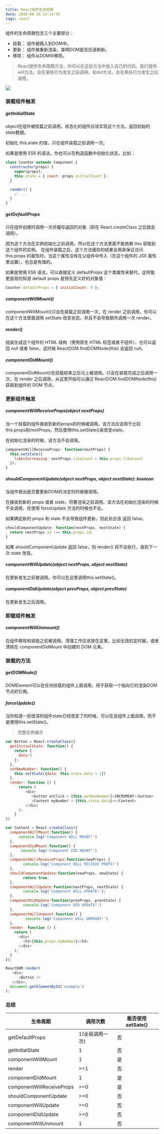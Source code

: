 ```yaml
---
title: React组件生命周期
date: 2016-08-16 14:14:55
tags: react
---
```

组件的生命周期包含三个主要部分：

- 挂载： 组件被插入到DOM中。
- 更新： 组件被重新渲染，查明DOM是否应该刷新。
- 移除： 组件从DOM中移除。

> React提供生命周期方法，你可以在这些方法中放入自己的代码。我们提供will方法，会在某些行为发生之前调用，和did方法，会在某些行为发生之后调用。

<img src="/myBlog/artical_imgs/component-lifecycle.jpg"/>


### 装载组件触发
##### getInitialState
object在组件被挂载之前调用。状态化的组件应该实现这个方法，返回初始的state数据。

初始化 this.state 的值，只在组件装载之前调用一次。

如果是使用 ES6 的语法，你也可以在构造函数中初始化状态，比如：

```javascript
class Counter extends Component {
  constructor(props) {
    super(props);
    this.state = { count: props.initialCount };
  }

  render() {
    // ...
  }
}
```

##### getDefaultProps

只在组件创建时调用一次并缓存返回的对象（即在 React.createClass 之后就会调用）。

因为这个方法在实例初始化之前调用，所以在这个方法里面不能依赖 this 获取到这个组件的实例。
在组件装载之后，这个方法缓存的结果会用来保证访问 this.props 的属性时，当这个属性没有在父组件中传入（在这个组件的 JSX 属性里设置），也总是有值的。

如果是使用 ES6 语法，可以直接定义 defaultProps 这个类属性来替代，这样能更直观的知道 default props 是预先定义好的对象值：

```javascript
Counter.defaultProps = { initialCount: 0 };
```

##### componentWillMount()
componentWillMount()只会在装载之前调用一次，在 render 之前调用，你可以在这个方法里面调用 setState 改变状态，并且不会导致额外调用一次 render。

##### render()
组装生成这个组件的 HTML 结构（使用原生 HTML 标签或者子组件），也可以返回 null 或者 false，这时候 ReactDOM.findDOMNode(this) 会返回 null。

##### componentDidMount()
componentDidMount()在挂载结束之后马上被调用。只会在装载完成之后调用一次，在 render 之后调用，从这里开始可以通过 ReactDOM.findDOMNode(this) 获取到组件的 DOM 节点。


### 更新组件触发

##### componentWillReceiveProps(object nextProps)
当一个挂载的组件接收到新的props的时候被调用。该方法应该用于比较this.props和nextProps，然后使用this.setState()来改变state。

在初始化渲染的时候，该方法不会调用。

```javascript
componentWillReceiveProps: function(nextProps) {
  this.setState({
    likesIncreasing: nextProps.likeCount > this.props.likeCount
  });
}
```

##### shouldComponentUpdate(object nextProps, object nextState): boolean
当组件做出是否要更新DOM的决定的时候被调用。

在接收到新的 props 或者 state，将要渲染之前调用。该方法在初始化渲染的时候不会调用，在使用 forceUpdate 方法的时候也不会。

如果确定新的 props 和 state 不会导致组件更新，则此处应该 返回 false。


```javascript
shouldComponentUpdate: function(nextProps, nextState) {
  return nextProps.id !== this.props.id;
}
```

如果 shouldComponentUpdate 返回 false，则 render() 将不会执行，直到下一次 state 改变。

##### componentWillUpdate(object nextProps, object nextState)
在更新发生之前被调用。你可以在这里调用this.setState()。
##### componentDidUpdate(object prevProps, object prevState)
在更新发生之后调用。
### 卸载组件触发
##### componentWillUnmount()
在组件移除和销毁之前被调用。清理工作应该放在这里。比如无效的定时器，或者清除在 componentDidMount 中创建的 DOM 元素。

### 装载的方法
##### getDOMNode()
DOMElement可以在任何挂载的组件上面调用，用于获取一个指向它的渲染DOM节点的引用。
##### forceUpdate()
当你知道一些很深的组件state已经改变了的时候，可以在该组件上面调用，而不是使用this.setState()。

> 完整实例展示

```javascript
var Button = React.createClass({
  getInitialState: function() {
    return {
      data:0
    };
  },
  setNewNumber: function() {
    this.setState({data: this.state.data + 1})
  },
  render: function () {
      return (
         <div>
            <button onClick = {this.setNewNumber}>INCREMENT</button>
            <Content myNumber = {this.state.data}></Content>
         </div>
      );
    }
})

var Content = React.createClass({
  componentWillMount:function() {
      console.log('Component WILL MOUNT!')
  },
  componentDidMount:function() {
       console.log('Component DID MOUNT!')
  },
  componentWillReceiveProps:function(newProps) {
        console.log('Component WILL RECIEVE PROPS!')
  },
  shouldComponentUpdate:function(newProps, newState) {
        return true;
  },
  componentWillUpdate:function(nextProps, nextState) {
        console.log('Component WILL UPDATE!');
  },
  componentDidUpdate:function(prevProps, prevState) {
        console.log('Component DID UPDATE!')
  },
  componentWillUnmount:function() {
         console.log('Component WILL UNMOUNT!')
  },
  render: function () {
    return (
      <div>
        <h3>{this.props.myNumber}</h3>
      </div>
    );
  }
});

ReactDOM.render(
   <div>
      <Button />
   </div>,
  document.getElementById('example')
);

```

### 总结

| 生命周期 | 调用次数 | 能否使用setSate() |
| ------ | ----- | -------- |
| getDefaultProps |	1(全局调用一次) |	否 |
| getInitialState |	1	| 否 |
| componentWillMount |	1 |	是 |
| render |	>=1	| 否 |
| componentDidMount |	1	| 是 |
| componentWillReceiveProps |	>=0	| 是 |
| shouldComponentUpdate	 |>=0	| 否 |
| componentWillUpdate |	>=0	| 否 |
| componentDidUpdate |	>=0	 | 否 |
| componentWillUnmount |	1	| 否 |
